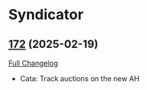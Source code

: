 # Syndicator

## [172](https://github.com/Baganator/Syndicator/tree/172) (2025-02-19)
[Full Changelog](https://github.com/Baganator/Syndicator/compare/171...172) 

- Cata: Track auctions on the new AH  

